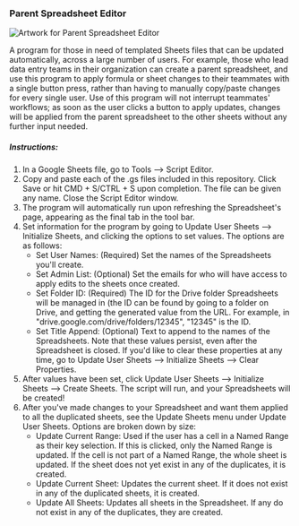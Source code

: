 ### Parent Spreadsheet Editor

![Artwork for Parent Spreadsheet Editor]([https://cdnb.artstation.com/p/assets/images/images/031/301/597/4k/luis-dasilva-masterspreadsheets-01.jpg?1603216894](https://cdnb.artstation.com/p/assets/images/images/064/354/539/large/luis-dasilva-title.jpg?1687752445))

 A program for those in need of templated Sheets files that can be updated automatically, across a large number of users. For example, those who lead data entry teams in their organization can create a parent spreadsheet, and use this program to apply formula or sheet changes to their teammates with a single button press, rather than having to manually copy/paste changes for every single user. Use of this program will not interrupt teammates' workflows; as soon as the user clicks a button to apply updates, changes will be applied from the parent spreadsheet to the other sheets without any further input needed.

##### Instructions:
1. In a Google Sheets file, go to Tools --> Script Editor. 
2. Copy and paste each of the .gs files included in this repository. Click Save or hit CMD + S/CTRL + S upon completion. The file can be given any name. Close the Script Editor window.
3. The program will automatically run upon refreshing the Spreadsheet's page, appearing as the final tab in the tool bar.
4. Set information for the program by going to Update User Sheets --> Initialize Sheets, and clicking the options to set values. The options are as follows:
	* Set User Names: (Required) Set the names of the Spreadsheets you'll create.
	* Set Admin List: (Optional) Set the emails for who will have access to apply edits to the sheets once created.
	* Set Folder ID: (Required) The ID for the Drive folder Spreadsheets will be managed in (the ID can be found by going to a folder on Drive, and getting the generated value from the URL. For example, in "drive.google.com/drive/folders/12345", "12345" is the ID.     
	* Set Title Append: (Optional) Text to append to the names of the Spreadsheets. 
Note that these values persist, even after the Spreadsheet is closed. If you'd like to clear these properties at any time, go to Update User Sheets --> Initialize Sheets --> Clear Properties.
5. After values have been set, click Update User Sheets --> Initialize Sheets --> Create Sheets. The script will run, and your Spreadsheets will be created!
6. After you've made changes to your Spreadsheet and want them applied to all the duplicated sheets, see the Update Sheets menu under Update User Sheets. Options are broken down by size: 	
	* Update Current Range: Used if the user has a cell in a Named Range as their key selection. If this is clicked, only the Named Range is updated. If the cell is not part of a Named Range, the whole sheet is updated. If the sheet does not yet exist in any of the duplicates, it is created.
	* Update Current Sheet: Updates the current sheet. If it does not exist in any of the duplicated sheets, it is created.
	* Update All Sheets: Updates all sheets in the Spreadsheet. If any do not exist in any of the duplicates, they are created.

